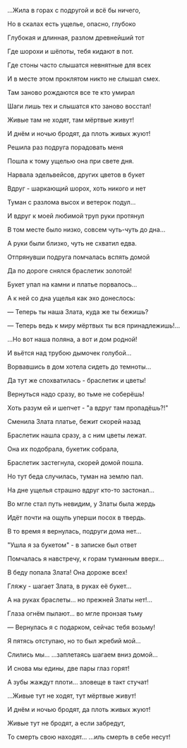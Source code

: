 ...Жила в горах с подругой и всё бы ничего, 

Но в скалах есть ущелье, опасно, глубоко 

Глубокая и длинная, разлом древнейший тот 

Где шорохи и шёпоты, тебя кидают в пот. 

Где стоны часто слышатся невнятные для всех 

И в месте этом проклятом никто не слышал смех. 

Там заново рождаются все те кто умирал 

Шаги лишь тех и слышатся кто заново восстал! 

Живые там не ходят, там мёртвые живут! 

И днём и ночью бродят, да плоть живых жуют! 

Решила раз подруга порадовать меня 

Пошла к тому ущелью она при свете дня. 

Нарвала эдельвейсов, других цветов в букет 

Вдруг - шаркающий шорох, хоть никого и нет 

Туман с разлома высох и ветерок подул... 

И вдруг к моей любимой труп руки протянул 

В том месте было низко, совсем чуть-чуть до дна... 

А руки были близко, чуть не схватил едва. 

Отпрянувши подруга помчалась вспять домой 

Да по дороге снялся браслетик золотой! 

Букет упал на камни и платье порвалось... 

А к ней со дна ущелья как эхо донеслось: 

— Теперь ты наша Злата, куда же ты бежишь? 

— Теперь ведь к миру мёртвых ты вся принадлежишь!... 

...Но вот наша поляна, а вот и дом родной! 

И вьётся над трубою дымочек голубой... 

Ворвавшись в дом хотела сидеть до темноты... 

Да тут же спохватилась - браслетик и цветы! 

Вернуться надо сразу, во тьме не соберёшь! 

Хоть разум ей и шепчет - "а вдруг там пропадёшь?!" 

Сменила Злата платье, бежит скорей назад 

Браслетик нашла сразу, а с ним цветы лежат. 

Она их подобрала, букетик собрала, 

Браслетик застегнула, скорей домой пошла. 

Но тут беда случилась, туман на землю пал. 

На дне ущелья страшно вдруг кто-то застонал... 

Во мгле стал путь невидим, у Златы была жердь 

Идёт почти на ощупь уперши посох в твердь. 

В то время я вернулась, подруги дома нет... 

"Ушла я за букетом" - в записке был ответ 

Помчалась я навстречу, к горам туманным вверх... 

В беду попала Злата! Она дороже всех! 

Гляжу - шагает Злата, в руках её букет... 

А на руках браслеты... но прежней Златы нет!... 

Глаза огнём пылают... во мгле пронзая тьму 

— Вернулась я с подарком, сейчас тебя возьму! 

Я пятясь отступаю, но то был жребий мой... 

Слились мы... ...заплетаясь шагаем вниз домой... 

И снова мы едины, две пары глаз горят! 

А зубы жаждут плоти... зловеще в такт стучат! 

...Живые тут не ходят, тут мёртвые живут! 

И днём и ночью бродят, да плоть живых жуют! 

Живые тут не бродят, а если забредут, 

То смерть свою находят... ...иль смерть в себе несут!
